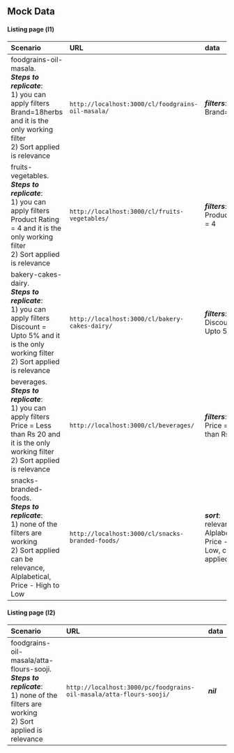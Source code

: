 ## Mock Data

#### Listing page (l1)


| Scenario | URL  |data|
| :-------- |:-------|:---|
| foodgrains-oil-masala.<br> ***Steps to replicate***:<br> 1) you can apply filters Brand=18herbs and it is the only working filter <br>2) Sort applied is relevance| `http://localhost:3000/cl/foodgrains-oil-masala/` | ***filters***: <br>Brand=18herbs |
| fruits-vegetables.<br> ***Steps to replicate***:<br> 1) you can apply filters Product Rating = 4 and it is the only working filter <br>2) Sort applied is relevance| `http://localhost:3000/cl/fruits-vegetables/` | ***filters***: <br>Product Rating = 4 |
| bakery-cakes-dairy.<br> ***Steps to replicate***:<br> 1) you can apply filters Discount = Upto 5% and it is the only working filter <br>2) Sort applied is relevance| `http://localhost:3000/cl/bakery-cakes-dairy/` | ***filters***: <br>Discount = Upto 5% |
| beverages.<br> ***Steps to replicate***:<br> 1) you can apply filters Price = Less than Rs 20 and it is the only working filter <br>2) Sort applied is relevance| `http://localhost:3000/cl/beverages/` | ***filters***: <br>Price = Less than Rs 20 |
| snacks-branded-foods.<br> ***Steps to replicate***:<br> 1) none of the filters are working <br>2) Sort applied can be relevance, Alplabetical, Price - High to Low| `http://localhost:3000/cl/snacks-branded-foods/` | ***sort***: <br>relevance, Alplabetical, Price - High to Low, can be applied|


#### Listing page (l2)
| Scenario | URL  |data|
| :-------- |:-------|:---|
| foodgrains-oil-masala/atta-flours-sooji.<br> ***Steps to replicate***:<br> 1) none of the filters are working <br>2) Sort applied is relevance| `http://localhost:3000/pc/foodgrains-oil-masala/atta-flours-sooji/` | ***nil***  |
